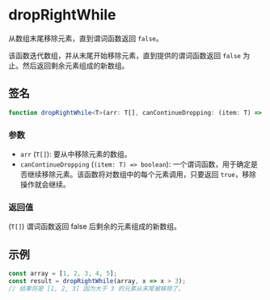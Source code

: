 # dropRightWhile

从数组末尾移除元素，直到谓词函数返回 `false`。

该函数迭代数组，并从末尾开始移除元素，直到提供的谓词函数返回 `false` 为止。然后返回剩余元素组成的新数组。

## 签名

```typescript
function dropRightWhile<T>(arr: T[], canContinueDropping: (item: T) => boolean): T[];
```

### 参数

- `arr` (`T[]`): 要从中移除元素的数组。
- `canContinueDropping` (`(item: T) => boolean`): 一个谓词函数，用于确定是否继续移除元素。该函数将对数组中的每个元素调用，只要返回 `true`，移除操作就会继续。

### 返回值

(`T[]`) 谓词函数返回 false 后剩余的元素组成的新数组。

## 示例

```typescript
const array = [1, 2, 3, 4, 5];
const result = dropRightWhile(array, x => x > 3);
// 结果将是 [1, 2, 3] 因为大于 3 的元素从末尾被移除了。
```
